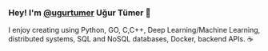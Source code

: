 ### Hey! I'm [@ugurtumer](https://www.linkedin.com/in/u%C4%9Fur-t%C3%BCmer-9a01141b4/) Uğur Tümer 👋

I enjoy creating using Python, GO, C,C++, Deep Learning/Machine Learning, distributed systems, SQL and NoSQL databases, Docker, backend APIs. ☕
